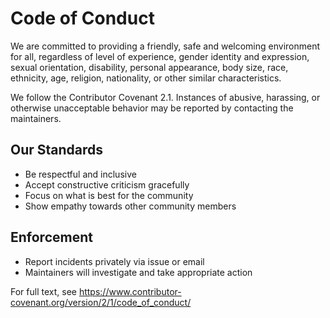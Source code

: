 # Code of Conduct

We are committed to providing a friendly, safe and welcoming environment for all, regardless of level of experience, gender identity and expression, sexual orientation, disability, personal appearance, body size, race, ethnicity, age, religion, nationality, or other similar characteristics.

We follow the Contributor Covenant 2.1. Instances of abusive, harassing, or otherwise unacceptable behavior may be reported by contacting the maintainers.

## Our Standards
- Be respectful and inclusive
- Accept constructive criticism gracefully
- Focus on what is best for the community
- Show empathy towards other community members

## Enforcement
- Report incidents privately via issue or email
- Maintainers will investigate and take appropriate action

For full text, see https://www.contributor-covenant.org/version/2/1/code_of_conduct/
